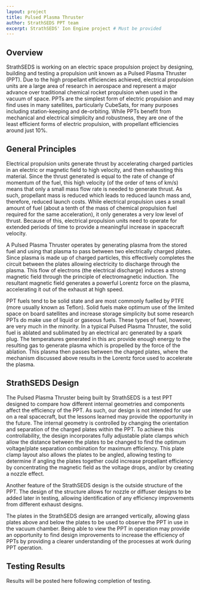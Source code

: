 ```yaml
---
layout: project
title: Pulsed Plasma Thruster
author: StrathSEDS PPT team
excerpt: StrathSEDS' Ion Engine project # Must be provided
---
```

## Overview

StrathSEDS is working on an electric space propulsion project by designing, building and testing a propulsion unit known as a Pulsed Plasma Thruster (PPT). Due to the high propellant efficiencies achieved, electrical propulsion units are a large area of research in aerospace and represent a major advance over traditional chemical rocket propulsion when used in the vacuum of space. PPTs are the simplest form of electric propulsion and may find uses in many satellites, particularly CubeSats, for many purposes including station-keeping and de-orbiting. While PPTs benefit from mechanical and electrical simplicity and robustness, they are one of the least efficient forms of electric propulsion, with propellant efficiencies around just 10%.

## General Principles

Electrical propulsion units generate thrust by accelerating charged particles in an electric or magnetic field to high velocity, and then exhausting this material. Since the thrust generated is equal to the rate of change of momentum of the fuel, this high velocity (of the order of tens of km/s) means that only a small mass flow rate is needed to generate thrust. As such, propellant mass is reduced which leads to reduced launch mass and, therefore, reduced launch costs. While electrical propulsion uses a small amount of fuel (about a tenth of the mass of chemical propulsion fuel required for the same acceleration), it only generates a very low level of thrust. Because of this, electrical propulsion units need to operate for extended periods of time to provide a meaningful increase in spacecraft velocity.

A Pulsed Plasma Thruster operates by generating plasma from the stored fuel and using that plasma to pass between two electrically charged plates. Since plasma is made up of charged particles, this effectively completes the circuit between the plates allowing electricity to discharge through the plasma. This flow of electrons (the electrical discharge) induces a strong magnetic field through the principle of electromagnetic induction. The resultant magnetic field generates a powerful Lorentz force on the plasma, accelerating it out of the exhaust at high speed.

PPT fuels tend to be solid state and are most commonly fuelled by PTFE (more usually known as Teflon). Solid fuels make optimum use of the limited space on board satellites and increase storage simplicity but some research PPTs do make use of liquid or gaseous fuels. These types of fuel, however, are very much in the minority. In a typical Pulsed Plasma Thruster, the solid fuel is ablated and sublimated by an electrical arc generated by a spark plug. The temperatures generated in this arc provide enough energy to the resulting gas to generate plasma which is propelled by the force of the ablation. This plasma then passes between the charged plates, where the mechanism discussed above results in the Lorentz force used to accelerate the plasma.

## StrathSEDS Design

The Pulsed Plasma Thruster being built by StrathSEDS is a test PPT designed to compare how different internal geometries and components affect the efficiency of the PPT. As such, our design is not intended for use on a real spacecraft, but the lessons learned may provide the opportunity in the future. The internal geometry is controlled by changing the orientation and separation of the charged plates within the PPT. To achieve this controllability, the design incorporates fully adjustable plate clamps which allow the distance between the plates to be changed to find the optimum voltage/plate separation combination for maximum efficiency. This plate clamp layout also allows the plates to be angled, allowing testing to determine if angling the plates together could increase propellant efficiency by concentrating the magnetic field as the voltage drops, and/or by creating a nozzle effect.

Another feature of the StrathSEDS design is the outside structure of the PPT. The design of the structure allows for nozzle or diffuser designs to be added later in testing, allowing identification of any efficiency improvements from different exhaust designs.

The plates in the StrathSEDS design are arranged vertically, allowing glass plates above and below the plates to be used to observe the PPT in use in the vacuum chamber. Being able to view the PPT in operation may provide an opportunity to find design improvements to increase the efficiency of PPTs by providing a clearer understanding of the processes at work during PPT operation.

## Testing Results

Results will be posted here following completion of testing.